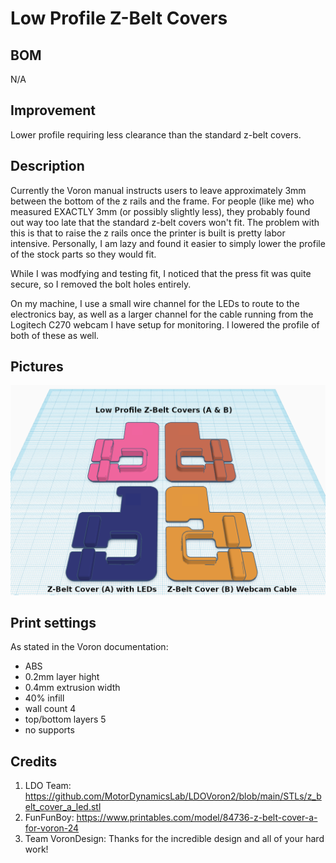 # Low Profile Z-Belt Covers

## BOM
N/A

## Improvement
Lower profile requiring less clearance than the standard z-belt covers.

## Description
Currently the Voron manual instructs users to leave approximately 3mm between the bottom of the z rails and the frame. For people (like me) who measured EXACTLY 3mm (or possibly slightly less), they probably found out way too late that the standard z-belt covers won't fit. The problem with this is that to raise the z rails once the printer is built is pretty labor intensive. Personally, I am lazy and found it easier to simply lower the profile of the stock parts so they would fit.

While I was modfying and testing fit, I noticed that the press fit was quite secure, so I removed the bolt holes entirely.

On my machine, I use a small wire channel for the LEDs to route to the electronics bay, as well as a larger channel for the cable running from the Logitech C270 webcam I have setup for monitoring. I lowered the profile of both of these as well.

## Pictures

![low profile z belt covers](Tinkercad-Screenshot.png)

## Print settings
As stated in the Voron documentation:
* ABS
* 0.2mm layer hight
* 0.4mm extrusion width
* 40% infill
* wall count 4
* top/bottom layers 5
* no supports

## Credits
1. LDO Team: https://github.com/MotorDynamicsLab/LDOVoron2/blob/main/STLs/z_belt_cover_a_led.stl
2. FunFunBoy: https://www.printables.com/model/84736-z-belt-cover-a-for-voron-24
3. Team VoronDesign: Thanks for the incredible design and all of your hard work!